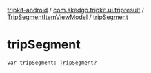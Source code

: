 [tripkit-android](../../index.md) / [com.skedgo.tripkit.ui.tripresult](../index.md) / [TripSegmentItemViewModel](index.md) / [tripSegment](./trip-segment.md)

# tripSegment

`var tripSegment: `[`TripSegment`](../../skedgo.tripkit.routing/-trip-segment/index.md)`?`